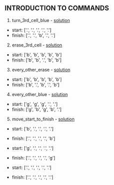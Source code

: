 ## INTRODUCTION TO COMMANDS

1. turn_3rd_cell_blue - [solution](/challenges/solutions/turn_3rd_cell_blue.js)

  * start:  ['.', '.', '.', '.', '.']
  * finish: ['.', '.', 'b', '.', '.']

2. erase_3rd_cell - [solution](/challenges/solutions/erase_3rd_cell.js)

  * start:  ['b', 'b', 'b', 'b', 'b']
  * finish: ['b', 'b', '.', 'b', 'b']

3. every_other_erase - [solution](/challenges/solutions/every_other_erase.js)

  * start:  ['b', 'b', 'b', 'b', 'b']
  * finish: ['b', '.', 'b', '.', 'b']

4. every_other_blue - [solution](/challenges/solutions/every_other_blue.js)

  * start:  ['g', 'g', 'g', '.', '.']
  * finish: ['g', 'b', 'g', 'b', '.']

5. move_start_to_finish - [solution](/challenges/solutions/move_start_to_finish.js)

  * start:  ['b', '.', '.', '.', '.']
  * finish: ['.', '.', '.', '.', 'b']

  * start:  ['g', '.', '.', '.', '.']
  * finish: ['.', '.', '.', '.', 'g']

  * start:  ['.', '.', '.', '.', '.']
  * finish: ['.', '.', '.', '.', '.']
